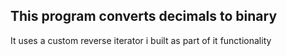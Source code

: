 ## This program converts decimals to binary

It uses a custom reverse iterator i built as part of it functionality
